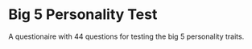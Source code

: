 # Big 5 Personality Test

A questionaire with 44 questions for testing the big 5 personality traits.
